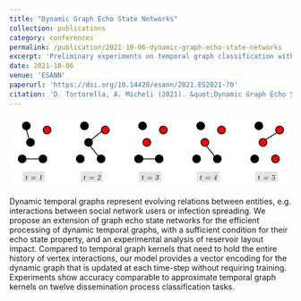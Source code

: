 ```yaml
---
title: "Dynamic Graph Echo State Networks"
collection: publications
category: conferences
permalink: /publication/2021-10-06-dynamic-graph-echo-state-networks
excerpt: 'Preliminary experiments on temporal graph classification with DynGESN, a novel reservoir computing model for dynamic graphs.'
date: 2021-10-06
venue: 'ESANN'
paperurl: 'https://doi.org/10.14428/esann/2021.ES2021-70'
citation: 'D. Tortorella, A. Micheli (2021). &quot;Dynamic Graph Echo State Networks.&quot; <i>Proceedings of the 29th European Symposium on Artificial Neural Networks, Computational Intelligence and Machine Learning (ESANN 2021)</i>, pp. 99-104.'
---
```


![Graphical abstract](/images/2021-10-06-dynamic-graph-echo-state-networks.png)

Dynamic temporal graphs represent evolving relations between entities, e.g. interactions between social network users or infection spreading. We propose an extension of graph echo state networks for the efficient processing of dynamic temporal graphs, with a sufficient condition for their echo state property, and an experimental analysis of reservoir layout impact. Compared to temporal graph kernels that need to hold the entire history of vertex interactions, our model provides a vector encoding for the dynamic graph that is updated at each time-step without requiring training. Experiments show accuracy comparable to approximate temporal graph kernels on twelve dissemination process classification tasks.
